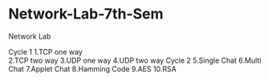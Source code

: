 # Network-Lab-7th-Sem

Network Lab 

Cycle 1
1.TCP one way\
2.TCP two way
3.UDP one way
4.UDP two way
Cycle 2
5.Single Chat
6.Multi Chat
7.Applet Chat
8.Hamming Code
9.AES
10.RSA

